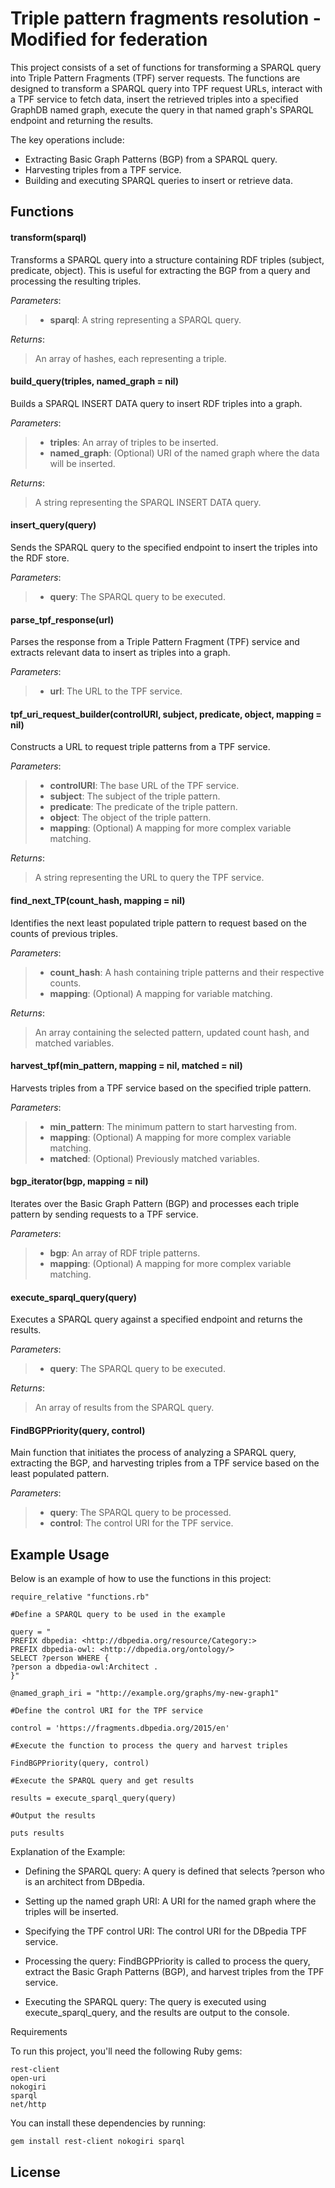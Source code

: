 # Triple pattern fragments resolution - Modified for federation

This project consists of a set of functions for transforming a SPARQL query into Triple Pattern Fragments (TPF) server requests. The functions are designed to transform a SPARQL query into TPF request URLs, interact with a TPF service to fetch data, insert the retrieved triples into a specified GraphDB named graph, execute the query in that named graph's SPARQL endpoint and returning the results.

The key operations include:

- Extracting Basic Graph Patterns (BGP) from a SPARQL query.
- Harvesting triples from a TPF service.
- Building and executing SPARQL queries to insert or retrieve data.

## Functions

#### transform(sparql)

Transforms a SPARQL query into a structure containing RDF triples (subject, predicate, object). This is useful for extracting the BGP from a query and processing the resulting triples.

_Parameters_:

> - **sparql**: A string representing a SPARQL query.

_Returns_:

> An array of hashes, each representing a triple.

#### build_query(triples, named_graph = nil)

Builds a SPARQL INSERT DATA query to insert RDF triples into a graph.

_Parameters_:

> - **triples**: An array of triples to be inserted.
> - **named_graph**: (Optional) URI of the named graph where the data will be inserted.

_Returns_:

> A string representing the SPARQL INSERT DATA query.

#### insert_query(query)

Sends the SPARQL query to the specified endpoint to insert the triples into the RDF store.

_Parameters_:

> - **query**: The SPARQL query to be executed.

#### parse_tpf_response(url)

Parses the response from a Triple Pattern Fragment (TPF) service and extracts relevant data to insert as triples into a graph.

_Parameters_:

> - **url**: The URL to the TPF service.

#### tpf_uri_request_builder(controlURI, subject, predicate, object, mapping = nil)

Constructs a URL to request triple patterns from a TPF service.

_Parameters_:

> - **controlURI**: The base URL of the TPF service.
> - **subject**: The subject of the triple pattern.
> - **predicate**: The predicate of the triple pattern.
> - **object**: The object of the triple pattern.
> - **mapping**: (Optional) A mapping for more complex variable matching.

_Returns_:

> A string representing the URL to query the TPF service.

#### find_next_TP(count_hash, mapping = nil)

Identifies the next least populated triple pattern to request based on the counts of previous triples.

_Parameters_:

> - **count_hash**: A hash containing triple patterns and their respective counts.
> - **mapping**: (Optional) A mapping for variable matching.

_Returns_:

> An array containing the selected pattern, updated count hash, and matched variables.

#### harvest_tpf(min_pattern, mapping = nil, matched = nil)

Harvests triples from a TPF service based on the specified triple pattern.

_Parameters_:

> - **min_pattern**: The minimum pattern to start harvesting from.
> - **mapping**: (Optional) A mapping for more complex variable matching.
> - **matched**: (Optional) Previously matched variables.

#### bgp_iterator(bgp, mapping = nil)

Iterates over the Basic Graph Pattern (BGP) and processes each triple pattern by sending requests to a TPF service.

_Parameters_:

> - **bgp**: An array of RDF triple patterns.
> - **mapping**: (Optional) A mapping for more complex variable matching.

#### execute_sparql_query(query)

Executes a SPARQL query against a specified endpoint and returns the results.

_Parameters_:

> - **query**: The SPARQL query to be executed.

_Returns_:

> An array of results from the SPARQL query.

#### FindBGPPriority(query, control)

Main function that initiates the process of analyzing a SPARQL query, extracting the BGP, and harvesting triples from a TPF service based on the least populated pattern.

_Parameters_:

> - **query**: The SPARQL query to be processed.
> - **control**: The control URI for the TPF service.

## Example Usage

Below is an example of how to use the functions in this project:

    require_relative "functions.rb"

    #Define a SPARQL query to be used in the example

    query = "
    PREFIX dbpedia: <http://dbpedia.org/resource/Category:>
    PREFIX dbpedia-owl: <http://dbpedia.org/ontology/>
    SELECT ?person WHERE {
    ?person a dbpedia-owl:Architect .
    }"

    @named_graph_iri = "http://example.org/graphs/my-new-graph1"

    #Define the control URI for the TPF service

    control = 'https://fragments.dbpedia.org/2015/en'

    #Execute the function to process the query and harvest triples

    FindBGPPriority(query, control)

    #Execute the SPARQL query and get results

    results = execute_sparql_query(query)

    #Output the results

    puts results

Explanation of the Example:

- Defining the SPARQL query: A query is defined that selects ?person who is an architect from DBpedia.

- Setting up the named graph URI: A URI for the named graph where the triples will be inserted.

- Specifying the TPF control URI: The control URI for the DBpedia TPF service.

- Processing the query: FindBGPPriority is called to process the query, extract the Basic Graph Patterns (BGP), and harvest triples from the TPF service.
- Executing the SPARQL query: The query is executed using execute_sparql_query, and the results are output to the console.

Requirements

To run this project, you'll need the following Ruby gems:

    rest-client
    open-uri
    nokogiri
    sparql
    net/http

You can install these dependencies by running:

    gem install rest-client nokogiri sparql

## License
